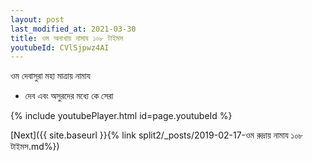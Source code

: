 ```yaml
---
layout: post
last_modified_at: 2021-03-30
title: ওম অনাখায় নামায ১০৮ টাইমস
youtubeId: CVlSjpwz4AI
---
```

 
 
 ওম দেবাসুরা মহা মাত্রায় নামায  
 
 -  দেব এবং অসুরদের মধ্যে কে সেরা 
 
  
 
  
 
 
 
 
 
 


{% include youtubePlayer.html id=page.youtubeId %}
 
[Next]({{ site.baseurl }}{% link  split2/_posts/2019-02-17-ওম রুদ্রায় নামায ১০৮ টাইমস.md%})
 
